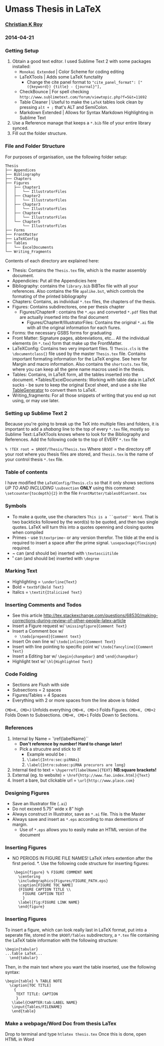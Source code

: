 # Umass Thesis in LaTeX

### [Christian K Roy](christiankroy@gmail.com) ###
### 2014-04-21 ###


### Getting Setup ###

1. Obtain a good text editor. I used Sublime Text 2 with some packages installed:
    * `Monokai Extended` | Color Scheme for coding editing
    * LaTeXTools | Adds some LaTeX functality
      * Change the cite panel format to `"cite_panel_format": ["({keyword}) {title} - {journal}"],`
    * CheckBounce | For spell checking `http://www.sublimetext.com/forum/viewtopic.php?f=5&t=11692`
    + Table Cleaner | Useful to make the `LaTeX` tables look clean by pressing `alt + ;` that's ALT and SemiColon.
    * Markdown Extended | Allows for Syntax Markdown Highlighting in Sublime Text
2. Use a Reference manage that keeps a `*.bib` file of your entire library synced.
3. Fill out the folder structure.

### File and Folder Structure ###

For purposes of organisation, use the following folder setup:

```
Thesis
├── Appendices
├── Bibliography
├── Chapters
├── Figures
│   ├── Chapter1
│   │   └── IllustratorFiles
│   ├── Chapter2
│   │   └── IllustratorFiles
│   ├── Chapter3
│   │   └── IllustratorFiles
│   ├── Chapter4
│   │   └── IllustratorFiles
│   └── Chapter5
│       └── IllustratorFiles
├── Forms
├── FrontMatter
├── LaTeXConfig
├── Tables
│   └── ExcelDocuments
└── Writing_Fragments
```
Contents of each directory are explained here:

* Thesis: Contains the `Thesis.tex` file, which is the master assembly document.
* Appendicies: Put all the Appendicies here
* Bibliography: contains the `library.bib` BiBTex file with all your references. Also contains the file `apalike.bst`, which controls the formating of the printed bibliography
* Chapters: Contains, as individual `*.tex` files, the chapters of the thesis.
* Figures: Contains subdirectores, one per thesis chapter
  * Figures/Chapter# : contains the `*.eps` and converted `*.pdf` files that are actually inserted into the final document
    * Figures/Chapter#/IllustratorFiles: Contains the original `*.ai` file with all the original information for each fiures.
* Forms: the necessary GSBS forms for graduating
* Front Matter: Signature pages, abbreviations, etc... All the individual elements (in `*.tex`) form that make up the FrontMatter.
* LaTeXConfig: Contains two very important files. 1) `Thesis.cls` is the `\documentclass{}` file used by the master `Thesis.tex` file. Contains important formating information for the LaTeX engine. See here for Margin and macro information. Also contains the `shortcuts.tex` file, where you can keep all the gene name macros used in the thesis.
* Tables: Contains, in LaTeX form, all the tables inserted into the document. 
  *Tables/ExcelDocuments: Working with table data in LaTeX sucks - be sure to keep the original Excel sheet, and use a site like [TableGenerator](http://www.tablesgenerator.com/latex_tables#) to convert them to LaTeX.
* Writing_fragments: For all those snippets of writing that you end up not using, or may use later.

### Setting up Sublime Text 2 ###

Because you're going to break up the TeX into multiple files and folders, it is important to add a *shabang* line to the top of every `*.tex` file, mostly so Sublime Text::LaTeXTools knows where to look for the Bibliography and References.  Add the following code to the top of EVERY `*.tex` file

`% !TEX root = $ROOT/Thesis/Thesis.tex` Where `$ROOT` = the directory off your root where you thesis files are stored, and `Thesis.tex` is the name of your control thesis `*.tex` file.


### Table of contents

I have modified the `LaTeXConfig/Thesis.cls` so that it only shows sections *UP TO AND INCLUDING* `\subsection` **ONLY** using this command: `\setcounter{tocdepth}{2}` in  the file `FrontMatter/tablesOfContent.tex`

### Symbols ###

+ To make a quote, use the characters `This is a ``quoted'' Word`. That is two backticks followed by the word(s) to be quoted, and then two single quotes.  LaTeX will turn this into a quotes openning and closing quotes when compiled
+ Primes - use `5\textprime~` or any version therefor. The tilde at the end is required to insert a space after the prime signal. `\usepackage{flexisym}` required.
+ ~ can (and should be) inserted with `\textasciitilde`
+ ˚ can (and should be) inserted with `\degree`

### Marking Text ###

+ Highlighting = `\underline{Text}`
+ Bold = `textbf{Bold Text}`
+ Italics = `\textit{Italicized Text}`

### Inserting Comments and Todos ###

+ See this article http://tex.stackexchange.com/questions/68530/making-corrections-during-review-of-other-people-latex-article
+ Insert a Figure request w/ `\missingfigure{Comment Text}`
+ Insert a Comment box w/
    * `\todo[prepend]{Comment text}`
+ Insert On own line w/ `\todo[inline]{Comment Text}`
+ Insert with line pointing to specific point w/ `\todo[fancyline]{Comment Text}`
+ Insert a Editing bar w/ `\begin{changebar}` and `\end{changebar}`
+ Highlight text w/ `\hl{Highlighted Text}`

### Code Folding ###

+ Sections are Flush with side
+ Subsections = 2 spaces
+ Figures/Tables = 4 Spaces
+ Everything with 2 or more spaces from the line above is folded

`CMD+K, CMD+J` Unfolds everything
`CMD+K, CMD+3` Folds Figures.
`CMD+K, CMD+2` Folds Down to Subsections.
`CMD+K, CMD+1` Folds Down to Sections.

### References ###

1. Internal by Name = `\ref{labelName}``
    + **Don't reference by number! Hard to change later!**
    + Pick a strucutre and stick to it!
      + Example would be :
      1. `\label{Intro:sec:piRNAs}`
      2. `\label{Intro:subsec:piRNA precurors are long}`      
2. Internal tied to text = `\hyperref[labelName]{TEXT}` **NB:square brackets!**
3. External (eg. to website) = `\href{http://www.fao.index.html}{Text}`
4. Insert a bare, but clickable url = `\url{http://www.place.com}`


### Designing Figures ###

* Save an Illustrator file (`.ai`)
* Do not exceed 5.75” wide x 8” high
* Always construct in Illustrator, save as `*.ai` file. This is the Master
* Always save and insert as `*.eps` according to max dementions of margin.
  * Use of `*.eps` allows you to easily make an HTML version of the document

### Inserting Figures ###

* NO PERIODS IN FIGURE FILE NAMES! LaTeX infers extention after the first period.
*. Use the following code structure for inserting figures:

```TeX
    \begin{figure} % FIGURE COMMENT NAME  
      \centering  
      \includegraphics{Figures/FIGURE_PATH.eps}  
      \caption[FIGURE TOC NAME]  
      {FIGURE CAPTION TITLE \\  
        FIGURE CAPTION TEXT  
        }  
      \label{fig:FIGURE LINK NAME}  
      \end{figure}  
```

### Inserting Figures

To insert a figure, which can look really last in LaTeX format, put into a seperate file, stored in the `$ROOT/Tables` subdirectory, a `*.tex` file containing the LaTeX table information with the following structure:

```TeX
\begin{tabular}
...table LaTeX...
  \end{tabular}
```

Then, in the main text where you want the table inserted, use the following syntax:

```TeX
\begin{table} % TABLE NOTE
  \caption[TOC TITLE] 
    {
     TEXT TITLE: CAPTION
     }
   \label{CHAPTER:tab:LABEL NAME}
   \input{Tables/FILENAME}
   \end{table}
```

### Make a webpage/Word Doc from thesis LaTex ###

Drop to terminal and type `htlatex thesis.tex`
Once this is done, open HTML in Word



